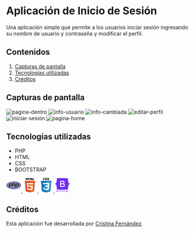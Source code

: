 # Aplicación de Inicio de Sesión

Una aplicación simple que permite a los usuarios iniciar sesión ingresando su nombre de usuario y contraseña y modificar el perfil.

## Contenidos

1. [Capturas de pantalla](#capturas-de-pantalla)
2. [Tecnologías utilizadas](#tecnologías-utilizadas)
3. [Créditos](#créditos)

## Capturas de pantalla

![pagina-dentro](https://github.com/CristinaFdezFdez/control-usuarios-php/assets/155740893/4783e3a4-9c61-4b0b-8cc0-951541f6c97e)
![info-usuario](https://github.com/CristinaFdezFdez/control-usuarios-php/assets/155740893/582dd9d7-6331-480b-99db-8596985ac6b6)
![info-cambiada](https://github.com/CristinaFdezFdez/control-usuarios-php/assets/155740893/511a8e8e-17b9-43aa-b775-85b87e5e3237)
![editar-perfil](https://github.com/CristinaFdezFdez/control-usuarios-php/assets/155740893/75be461d-bf08-4bea-92cf-79794168987e)
![iniciar-sesión](https://github.com/CristinaFdezFdez/control-usuarios-php/assets/155740893/d40b01e8-1f0f-43fb-85d3-2483856ef874)
![pagina-home](https://github.com/CristinaFdezFdez/control-usuarios-php/assets/155740893/f356f64b-b370-4a70-8783-274999033ea4)

## Tecnologías utilizadas

- PHP
- HTML
- CSS
- BOOTSTRAP

<a href="https://www.php.net/" target="_blank" rel="noreferrer">
  <img src="https://raw.githubusercontent.com/devicons/devicon/master/icons/php/php-original.svg" alt="PHP" width="40" height="40"/>
</a>
<a href="https://www.w3.org/html/" target="_blank" rel="noreferrer">
  <img src="https://raw.githubusercontent.com/devicons/devicon/master/icons/html5/html5-original-wordmark.svg" alt="HTML5" width="40" height="40"/>
</a>
<a href="https://www.w3schools.com/css/" target="_blank" rel="noreferrer">
  <img src="https://raw.githubusercontent.com/devicons/devicon/master/icons/css3/css3-original-wordmark.svg" alt="CSS3" width="40" height="40"/>
</a>

<a href="https://getbootstrap.com/" target="_blank" rel="noreferrer">
  <img src="https://raw.githubusercontent.com/devicons/devicon/master/icons/bootstrap/bootstrap-plain-wordmark.svg" alt="Bootstrap" width="40" height="40"/>
</a>

## Créditos

Esta aplicación fue desarrollada por [Cristina Fernández](https://github.com/CristinaFdezFdez/).

